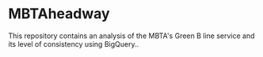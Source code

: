 # MBTAheadway
This repository contains an analysis of the MBTA's Green B line service and its level of consistency using BigQuery..
